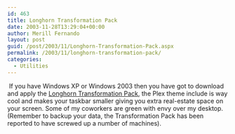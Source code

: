 ```yaml
---
id: 463
title: Longhorn Transformation Pack
date: 2003-11-28T13:29:04+00:00
author: Merill Fernando
layout: post
guid: /post/2003/11/Longhorn-Transformation-Pack.aspx
permalink: /2003/11/longhorn-transformation-pack/
categories:
  - Utilities
---
```

<body xmlns="http://www.w3.org/1999/xhtml">
    <div class="Section1">
        <p>
            &#160;If you have Windows XP or Windows 2003 then you have got to download and apply
            the <a href="http://windowsx.techconnect.ws/enhance/myvs/lhtrans.html">Longhorn Transformation
            Pack</a>, the Plex theme include is way cool and makes your taskbar smaller giving
            you extra real-estate space on your screen. Some of my coworkers are green with envy
            over my desktop. (Remember to backup your data, the Transformation Pack has been reported
            to have screwed up a number of machines).
        </p>
    </div>
</body>